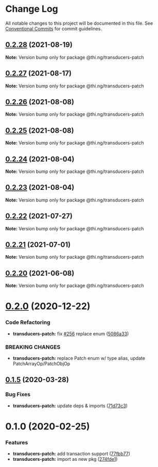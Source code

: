 # Change Log

All notable changes to this project will be documented in this file.
See [Conventional Commits](https://conventionalcommits.org) for commit guidelines.

## [0.2.28](https://github.com/thi-ng/umbrella/compare/@thi.ng/transducers-patch@0.2.27...@thi.ng/transducers-patch@0.2.28) (2021-08-19)

**Note:** Version bump only for package @thi.ng/transducers-patch





## [0.2.27](https://github.com/thi-ng/umbrella/compare/@thi.ng/transducers-patch@0.2.26...@thi.ng/transducers-patch@0.2.27) (2021-08-17)

**Note:** Version bump only for package @thi.ng/transducers-patch





## [0.2.26](https://github.com/thi-ng/umbrella/compare/@thi.ng/transducers-patch@0.2.25...@thi.ng/transducers-patch@0.2.26) (2021-08-08)

**Note:** Version bump only for package @thi.ng/transducers-patch





## [0.2.25](https://github.com/thi-ng/umbrella/compare/@thi.ng/transducers-patch@0.2.24...@thi.ng/transducers-patch@0.2.25) (2021-08-08)

**Note:** Version bump only for package @thi.ng/transducers-patch





## [0.2.24](https://github.com/thi-ng/umbrella/compare/@thi.ng/transducers-patch@0.2.23...@thi.ng/transducers-patch@0.2.24) (2021-08-04)

**Note:** Version bump only for package @thi.ng/transducers-patch





## [0.2.23](https://github.com/thi-ng/umbrella/compare/@thi.ng/transducers-patch@0.2.22...@thi.ng/transducers-patch@0.2.23) (2021-08-04)

**Note:** Version bump only for package @thi.ng/transducers-patch





## [0.2.22](https://github.com/thi-ng/umbrella/compare/@thi.ng/transducers-patch@0.2.21...@thi.ng/transducers-patch@0.2.22) (2021-07-27)

**Note:** Version bump only for package @thi.ng/transducers-patch





## [0.2.21](https://github.com/thi-ng/umbrella/compare/@thi.ng/transducers-patch@0.2.20...@thi.ng/transducers-patch@0.2.21) (2021-07-01)

**Note:** Version bump only for package @thi.ng/transducers-patch





## [0.2.20](https://github.com/thi-ng/umbrella/compare/@thi.ng/transducers-patch@0.2.19...@thi.ng/transducers-patch@0.2.20) (2021-06-08)

**Note:** Version bump only for package @thi.ng/transducers-patch





# [0.2.0](https://github.com/thi-ng/umbrella/compare/@thi.ng/transducers-patch@0.1.33...@thi.ng/transducers-patch@0.2.0) (2020-12-22)


### Code Refactoring

* **transducers-patch:** fix [#256](https://github.com/thi-ng/umbrella/issues/256) replace enum ([5086a33](https://github.com/thi-ng/umbrella/commit/5086a330698992fc65ce2e774fc495e0d2e3e58a))


### BREAKING CHANGES

* **transducers-patch:** replace Patch enum w/ type alias,
update PatchArrayOp/PatchObjOp





## [0.1.5](https://github.com/thi-ng/umbrella/compare/@thi.ng/transducers-patch@0.1.4...@thi.ng/transducers-patch@0.1.5) (2020-03-28)


### Bug Fixes

* **transducers-patch:** update deps & imports ([71d73c3](https://github.com/thi-ng/umbrella/commit/71d73c3acc41d6cf2c5a4a91432bc85afa38980b))





# 0.1.0 (2020-02-25)


### Features

* **transducers-patch:** add transaction support ([77fbb77](https://github.com/thi-ng/umbrella/commit/77fbb774083c38e660644d7ee54b517e2521c3b5))
* **transducers-patch:** import as new pkg ([274fde1](https://github.com/thi-ng/umbrella/commit/274fde1721d478d70d90c720a819361fbc8af836))
